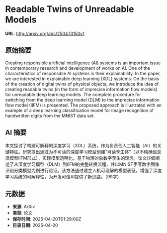 # Readable Twins of Unreadable Models

**URL**: http://arxiv.org/abs/2504.13150v1

## 原始摘要

Creating responsible artificial intelligence (AI) systems is an important
issue in contemporary research and development of works on AI. One of the
characteristics of responsible AI systems is their explainability. In the
paper, we are interested in explainable deep learning (XDL) systems. On the
basis of the creation of digital twins of physical objects, we introduce the
idea of creating readable twins (in the form of imprecise information flow
models) for unreadable deep learning models. The complete procedure for
switching from the deep learning model (DLM) to the imprecise information flow
model (IIFM) is presented. The proposed approach is illustrated with an example
of a deep learning classification model for image recognition of handwritten
digits from the MNIST data set.


## AI 摘要

本文探讨了构建可解释的深度学习（XDL）系统，作为负责任人工智能（AI）的关键特征。研究提出通过为不可读的深度学习模型创建“可读孪生体”（以不精确信息流模型IIFM形式），实现模型透明化。基于物理对象数字孪生的理念，论文详细阐述了从深度学习模型（DLM）到IIFM的完整转换流程，并以MNIST手写数字图像识别分类模型为例进行验证。该方法通过建立人机可理解的模型表征，增强了深度学习系统的可解释性，为开发可信AI提供了新思路。（99字）

## 元数据

- **来源**: ArXiv
- **类型**: 论文
- **保存时间**: 2025-04-20T01:29:00Z
- **目录日期**: 2025-04-20
